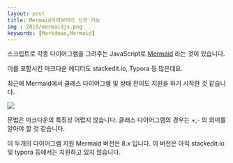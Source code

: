 ```yaml
---
layout: post
title: Mermaid라이브러리 신규 기능 
img : 2019/mermaidjs.png 
keywords: [Markdown,Mermaid] 
---
```


스크립트로 각종 다이어그램을 그려주는 JavaScript로 [Mermaid](http://mermaidjs.github.io/) 라는 것이 있습니다. 

이를 포함시킨 마크다운 에디터도 stackedit.io, Typora 등 많은데요. 

최근에  Mermaid에서 클래스 다이어그램 및 상태 전이도 지원을 하기 시작한 것 같습니다. 

![](https://mermaidjs.github.io/img/new-diagrams.png)

문법은 마크다운의 특징상 어렵지 않습니다.  클래스 다이어그램의 경우는 +,- 의 의미를 알아야 할 것 같습니다.



이 두개의 다이어그램 지원 Mermaid 버전은 8.x 입니다. 이 버전은 아직 stackedit.io 및 typora 등에서는 지원하고 있지 않습니다. 

 
